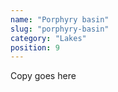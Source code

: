 ```yaml
---
name: "Porphyry basin"
slug: "porphyry-basin"
category: "Lakes"
position: 9
---
```


Copy goes here
